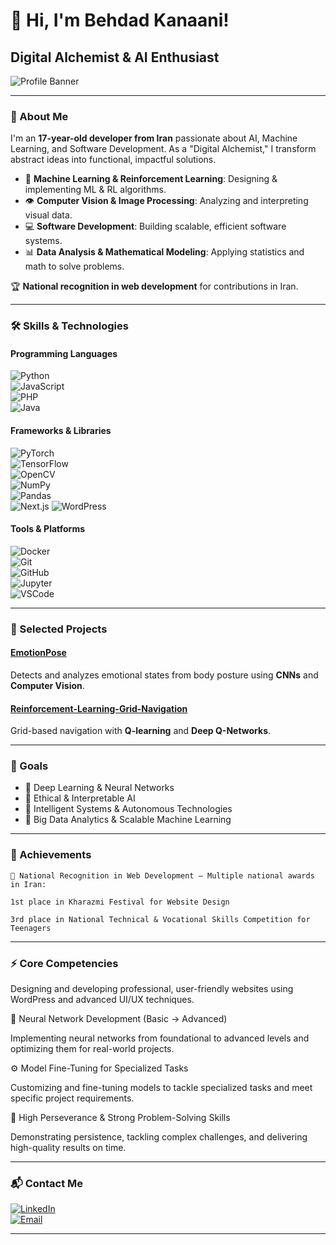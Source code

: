 # 👋 Hi, I'm Behdad Kanaani!  
## Digital Alchemist & AI Enthusiast  

![Profile Banner](https://img.shields.io/badge/Behdad_Kanani-Digital_Alchemist-blueviolet?style=for-the-badge&logo=appveyor)  

---

### 👤 About Me

I'm an **17-year-old developer from Iran** passionate about AI, Machine Learning, and Software Development. As a "Digital Alchemist," I transform abstract ideas into functional, impactful solutions.  

- 🧠 **Machine Learning & Reinforcement Learning**: Designing & implementing ML & RL algorithms.  
- 👁️ **Computer Vision & Image Processing**: Analyzing and interpreting visual data.  
- 💻 **Software Development**: Building scalable, efficient software systems.  
- 📊 **Data Analysis & Mathematical Modeling**: Applying statistics and math to solve problems.  

🏆 **National recognition in web development** for contributions in Iran.  

---

### 🛠 Skills & Technologies

#### Programming Languages  
![Python](https://img.shields.io/badge/-Python-3776AB?style=for-the-badge&logo=python&logoColor=white)  
![JavaScript](https://img.shields.io/badge/-JavaScript-F7DF1E?style=for-the-badge&logo=javascript&logoColor=black)  
![PHP](https://img.shields.io/badge/-PHP-777BB4?style=for-the-badge&logo=php&logoColor=white)  
![Java](https://img.shields.io/badge/-Java-007396?style=for-the-badge&logo=java&logoColor=white)  

#### Frameworks & Libraries  
![PyTorch](https://img.shields.io/badge/-PyTorch-EE4C2C?style=for-the-badge&logo=pytorch&logoColor=white)  
![TensorFlow](https://img.shields.io/badge/-TensorFlow-FF6F00?style=for-the-badge&logo=tensorflow&logoColor=white)  
![OpenCV](https://img.shields.io/badge/-OpenCV-5C3EE8?style=for-the-badge&logo=opencv&logoColor=white)  
![NumPy](https://img.shields.io/badge/-NumPy-013243?style=for-the-badge&logo=numpy&logoColor=white)  
![Pandas](https://img.shields.io/badge/-Pandas-150458?style=for-the-badge&logo=pandas&logoColor=white)   
![Next.js](https://img.shields.io/badge/-Next.js-000000?style=for-the-badge&logo=nextdotjs&logoColor=white) 
![WordPress](https://img.shields.io/badge/-WordPress-21759B?style=for-the-badge&logo=wordpress&logoColor=white)

#### Tools & Platforms  
![Docker](https://img.shields.io/badge/-Docker-2496ED?style=for-the-badge&logo=docker&logoColor=white)  
![Git](https://img.shields.io/badge/-Git-F05032?style=for-the-badge&logo=git&logoColor=white)  
![GitHub](https://img.shields.io/badge/-GitHub-181717?style=for-the-badge&logo=github&logoColor=white)  
![Jupyter](https://img.shields.io/badge/-Jupyter-F37626?style=for-the-badge&logo=jupyter&logoColor=white)  
![VSCode](https://img.shields.io/badge/-VSCode-007ACC?style=for-the-badge&logo=visual-studio-code&logoColor=white)  

---

### 📂 Selected Projects

#### [EmotionPose](https://github.com/Behdad-kanaani/EmotionPose)  
Detects and analyzes emotional states from body posture using **CNNs** and **Computer Vision**.  

#### [Reinforcement-Learning-Grid-Navigation](https://github.com/Behdad-kanaani/Reinforcement-Learning-Grid-Navigation)  
Grid-based navigation with **Q-learning** and **Deep Q-Networks**.  

---

### 🎯 Goals

- 🔹 Deep Learning & Neural Networks  
- 🔹 Ethical & Interpretable AI  
- 🔹 Intelligent Systems & Autonomous Technologies  
- 🔹 Big Data Analytics & Scalable Machine Learning  

---

### 🏅 Achievements

    🥇 National Recognition in Web Development – Multiple national awards in Iran:

    1st place in Kharazmi Festival for Website Design

    3rd place in National Technical & Vocational Skills Competition for Teenagers

---

### ⚡ Core Competencies


Designing and developing professional, user-friendly websites using WordPress and advanced UI/UX techniques.

🤖 Neural Network Development (Basic → Advanced)

Implementing neural networks from foundational to advanced levels and optimizing them for real-world projects.

⚙️ Model Fine-Tuning for Specialized Tasks

Customizing and fine-tuning models to tackle specialized tasks and meet specific project requirements.

💪 High Perseverance & Strong Problem-Solving Skills

Demonstrating persistence, tackling complex challenges, and delivering high-quality results on time.


---



### 📬 Contact Me

[![LinkedIn](https://img.shields.io/badge/-LinkedIn-0A66C2?style=for-the-badge&logo=linkedin&logoColor=white)](http://linkedin.com/in/behdad-kanani)  
[![Email](https://img.shields.io/badge/-Email-D14836?style=for-the-badge&logo=gmail&logoColor=white)](mailto:b8k.kanani@gmail.com)

---

